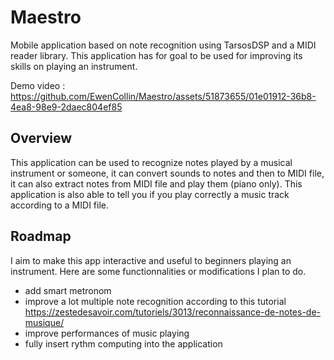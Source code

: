 # Maestro
Mobile application based on note recognition using TarsosDSP and a MIDI reader library. This application has for goal to be used for improving its skills on playing an instrument.

Demo video :
https://github.com/EwenCollin/Maestro/assets/51873655/01e01912-36b8-4ea8-98e9-2daec804ef85

## Overview
This application can be used to recognize notes played by a musical instrument or someone, it can convert sounds to notes and then to MIDI file, it can also extract notes from MIDI file and play them (piano only). This application is also able to tell you if you play correctly a music track according to a MIDI file.

## Roadmap
I aim to make this app interactive and useful to beginners playing an instrument.
Here are some functionnalities or modifications I plan to do.

+ add smart metronom
+ improve a lot multiple note recognition according to this tutorial https://zestedesavoir.com/tutoriels/3013/reconnaissance-de-notes-de-musique/
+ improve performances of music playing
+ fully insert rythm computing into the application

